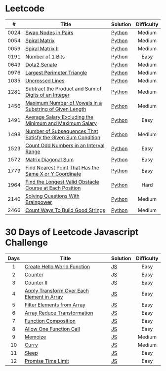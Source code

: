 # Leetcode

|  #   | Title                                                                                                                                                         | Solution                                                                                       | Difficulty |
| :--: | ------------------------------------------------------------------------------------------------------------------------------------------------------------- | ---------------------------------------------------------------------------------------------- | :--------: |
| 0024 | [Swap Nodes in Pairs](https://leetcode.com/problems/swap-nodes-in-pairs)                                                                                      | [Python](./algorithms/leetcode/swap-nodes-in-pairs.py)                                         |   Medium   |
| 0054 | [Spiral Matrix](https://leetcode.com/problems/spiral-matrix/)                                                                                                 | [Python](./algorithms/leetcode/spiral-matrix.py)                                               |   Medium   |
| 0059 | [Spiral Matrix II](https://leetcode.com/problems/spiral-matrix-ii/)                                                                                           | [Python](./algorithms/leetcode/spiral-matrix-ii.py)                                            |   Medium   |
| 0191 | [Number of 1 Bits](https://leetcode.com/problems/number-of-1-bits)                                                                                            | [Python](./algorithms/leetcode/number-of-1-bits.py)                                            |    Easy    |
| 0649 | [Dota2 Senate](https://leetcode.com/problems/dota2-senate/)                                                                                                   | [Python](./algorithms/leetcode/dota2-senate.py)                                                |   Medium   |
| 0976 | [Largest Perimeter Triangle](https://leetcode.com/problems/largest-perimeter-triangle)                                                                        | [Python](./algorithms/leetcode/largest-perimeter-triangle.py)                                  |   Medium   |
| 1035 | [Uncrossed Lines](https://leetcode.com/problems/uncrossed-lines/)                                                                                             | [Python](./algorithms/leetcode/uncrossed-lines.py)                                             |   Medium   |
| 1281 | [Subtract the Product and Sum of Digits of an Integer](https://leetcode.com/problems/subtract-the-product-and-sum-of-digits-of-an-integer)                    | [Python](./algorithms/leetcode/subtract-the-product-and-sum-of-digits-of-an-integer.py)        |   Medium   |
| 1456 | [Maximum Number of Vowels in a Substring of Given Length](https://leetcode.com/problems/maximum-number-of-vowels-in-a-substring-of-given-length/)             | [Python](./algorithms/leetcode/maximum-number-of-vowels-in-a-substring-of-given-length.py)     |   Medium   |
| 1491 | [Average Salary Excluding the Minimum and Maximum Salary](https://leetcode.com/problems/average-salary-excluding-the-minimum-and-maximum-salary)              | [Python](./algorithms/leetcode/average-salary-excluding-the-minimum-and-maximum-salary.py)     |    Easy    |
| 1498 | [Number of Subsequences That Satisfy the Given Sum Condition](https://leetcode.com/problems/number-of-subsequences-that-satisfy-the-given-sum-condition/)     | [Python](./algorithms/leetcode/number-of-subsequences-that-satisfy-the-given-sum-condition.py) |   Medium   |
| 1523 | [Count Odd Numbers in an Interval Range](https://leetcode.com/problems/count-odd-numbers-in-an-interval-range/)                                               | [Python](./algorithms/leetcode/count-odd-numbers-in-an-interval-range.py)                      |    Easy    |
| 1572 | [Matrix Diagonal Sum](https://leetcode.com/problems/matrix-diagonal-sum/description/)                                                                         | [Python](./algorithms/leetcode/matrix-diagonal-sum.py)                                         |    Easy    |
| 1779 | [Find Nearest Point That Has the Same X or Y Coordinate](https://leetcode.com/problems/find-nearest-point-that-has-the-same-x-or-y-coordinate)                | [Python](./algorithms/leetcode/find-nearest-point-that-has-the-same-x-or-y-coordinate.py)      |    Easy    |
| 1964 | [Find the Longest Valid Obstacle Course at Each Position](https://leetcode.com/problems/find-the-longest-valid-obstacle-course-at-each-position/description/) | [Python](./algorithms/leetcode/find-the-longest-valid-obstacle-course-at-each-position.py)     |    Hard    |
| 2140 | [Solving Questions With Brainpower](https://leetcode.com/problems/solving-questions-with-brainpower/)                                                         | [Python](./algorithms/leetcode/solving-questions-with-brainpower.py)                           |   Medium   |
| 2466 | [Count Ways To Build Good Strings](https://leetcode.com/problems/count-ways-to-build-good-strings/)                                                           | [Python](./algorithms/leetcode/count-ways-to-build-good-strings.py)                            |   Medium   |

# 30 Days of Leetcode Javascript Challenge

| Days | Title                                                                                                                              | Solution                                                                                 | Difficulty |
| :--: | ---------------------------------------------------------------------------------------------------------------------------------- | ---------------------------------------------------------------------------------------- | :--------: |
|  1   | [Create Hello World Function](https://leetcode.com/problems/create-hello-world-function)                                           | [JS](./30-days-of-LC-javascript-challenge/create-hello-world-function.js)                |    Easy    |
|  2   | [Counter](https://leetcode.com/problems/counter)                                                                                   | [JS](./30-days-of-LC-javascript-challenge/counter.js)                                    |    Easy    |
|  3   | [Counter II](https://leetcode.com/problems/counter-ii/description)                                                                 | [JS](./30-days-of-LC-javascript-challenge/counter-ii.js)                                 |    Easy    |
|  4   | [Apply Transform Over Each Element in Array](https://leetcode.com/problems/apply-transform-over-each-element-in-array/description) | [JS](./30-days-of-LC-javascript-challenge/apply-transform-over-each-element-in-array.js) |    Easy    |
|  5   | [Filter Elements from Array](https://leetcode.com/problems/filter-elements-from-array)                                             | [JS](./30-days-of-LC-javascript-challenge/filter-elements-from-array.js)                 |    Easy    |
|  6   | [Array Reduce Transformation](https://leetcode.com/problems/array-reduce-transformation/description/)                              | [JS](./30-days-of-LC-javascript-challenge/array-reduce-transformation.js)                |    Easy    |
|  7   | [Function Composition](https://leetcode.com/problems/function-composition/)                                                        | [JS](./30-days-of-LC-javascript-challenge/function-composition.js)                       |    Easy    |
|  8   | [Allow One Function Call](https://leetcode.com/problems/allow-one-function-call/)                                                  | [JS](./30-days-of-LC-javascript-challenge/allow-one-function-call.js)                    |    Easy    |
|  9   | [Memoize](https://leetcode.com/problems/memoize/)                                                                                  | [JS](./30-days-of-LC-javascript-challenge/memoize.js)                                    |   Medium   |
|  10  | [Curry](https://leetcode.com/problems/curry/)                                                                                      | [JS](./30-days-of-LC-javascript-challenge/curry.js)                                      |   Medium   |
|  11  | [Sleep](https://leetcode.com/problems/sleep/)                                                                                      | [JS](./30-days-of-LC-javascript-challenge/sleep.js)                                      |    Easy    |
|  12  | [Promise Time Limit](https://leetcode.com/problems/promise-time-limit/)                                                            | [JS](./30-days-of-LC-javascript-challenge/promise-time-limit.js)                         |    Easy    |
